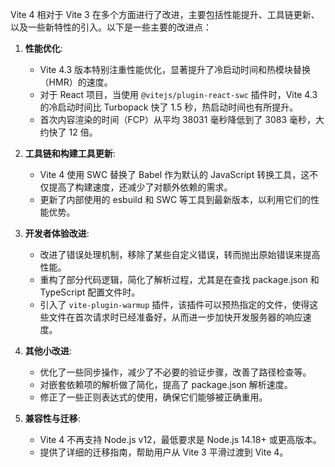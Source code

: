 Vite 4 相对于 Vite 3 在多个方面进行了改进，主要包括性能提升、工具链更新、以及一些新特性的引入。以下是一些主要的改进点：

1. **性能优化**:
   - Vite 4.3 版本特别注重性能优化，显著提升了冷启动时间和热模块替换（HMR）的速度。
   - 对于 React 项目，当使用 `@vitejs/plugin-react-swc` 插件时，Vite 4.3 的冷启动时间比 Turbopack 快了 1.5 秒，热启动时间也有所提升。
   - 首次内容渲染的时间（FCP）从平均 38031 毫秒降低到了 3083 毫秒，大约快了 12 倍。

2. **工具链和构建工具更新**:
   - Vite 4 使用 SWC 替换了 Babel 作为默认的 JavaScript 转换工具，这不仅提高了构建速度，还减少了对额外依赖的需求。
   - 更新了内部使用的 esbuild 和 SWC 等工具到最新版本，以利用它们的性能优势。

3. **开发者体验改进**:
   - 改进了错误处理机制，移除了某些自定义错误，转而抛出原始错误来提高性能。
   - 重构了部分代码逻辑，简化了解析过程，尤其是在查找 package.json 和 TypeScript 配置文件时。
   - 引入了 `vite-plugin-warmup` 插件，该插件可以预热指定的文件，使得这些文件在首次请求时已经准备好，从而进一步加快开发服务器的响应速度。

4. **其他小改进**:
   - 优化了一些同步操作，减少了不必要的验证步骤，改善了路径检查等。
   - 对嵌套依赖项的解析做了简化，提高了 package.json 解析速度。
   - 修正了一些正则表达式的使用，确保它们能够被正确重用。

5. **兼容性与迁移**:
   - Vite 4 不再支持 Node.js v12，最低要求是 Node.js 14.18+ 或更高版本。
   - 提供了详细的迁移指南，帮助用户从 Vite 3 平滑过渡到 Vite 4。

